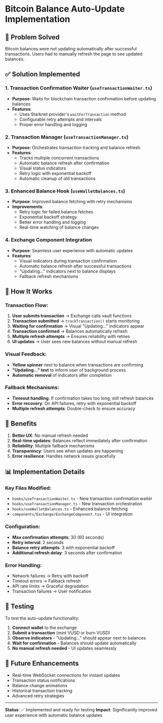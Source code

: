 # Bitcoin Balance Auto-Update Implementation

## 🎯 Problem Solved
Bitcoin balances were not updating automatically after successful transactions. Users had to manually refresh the page to see updated balances.

## ✅ Solution Implemented

### 1. Transaction Confirmation Waiter (`useTransactionWaiter.ts`)
- **Purpose**: Waits for blockchain transaction confirmation before updating balances
- **Features**:
  - Uses Starknet provider's `waitForTransaction` method
  - Configurable retry attempts and intervals
  - Proper error handling and logging

### 2. Transaction Manager (`useTransactionManager.ts`)
- **Purpose**: Orchestrates transaction tracking and balance refresh
- **Features**:
  - Tracks multiple concurrent transactions
  - Automatic balance refresh after confirmation
  - Visual status indicators
  - Retry logic with exponential backoff
  - Automatic cleanup of old transactions

### 3. Enhanced Balance Hook (`useWalletBalances.ts`)
- **Purpose**: Improved balance fetching with retry mechanisms
- **Improvements**:
  - Retry logic for failed balance fetches
  - Exponential backoff strategy
  - Better error handling and logging
  - Real-time watching of balance changes

### 4. Exchange Component Integration
- **Purpose**: Seamless user experience with automatic updates
- **Features**:
  - Visual indicators during transaction confirmation
  - Automatic balance refresh after successful transactions
  - "Updating..." indicators next to balance displays
  - Fallback refresh mechanisms

## 🔧 How It Works

### Transaction Flow:
1. **User submits transaction** → Exchange calls vault functions
2. **Transaction submitted** → `trackTransaction()` starts monitoring
3. **Waiting for confirmation** → Visual "Updating..." indicators appear
4. **Transaction confirmed** → Balances automatically refresh
5. **Multiple refresh attempts** → Ensures reliability with retries
6. **UI updates** → User sees new balances without manual refresh

### Visual Feedback:
- **Yellow spinner** next to balance when transactions are confirming
- **"Updating..." text** to inform user of background process
- **Automatic removal** of indicators after completion

### Fallback Mechanisms:
- **Timeout handling**: If confirmation takes too long, still refresh balances
- **Error recovery**: On API failures, retry with exponential backoff
- **Multiple refresh attempts**: Double-check to ensure accuracy

## 🚀 Benefits

1. **Better UX**: No manual refresh needed
2. **Real-time updates**: Balances reflect immediately after confirmation
3. **Reliability**: Multiple fallback mechanisms
4. **Transparency**: Users see when updates are happening
5. **Error resilience**: Handles network issues gracefully

## 📊 Implementation Details

### Key Files Modified:
- `hooks/useTransactionWaiter.ts` - New transaction confirmation waiter
- `hooks/useTransactionManager.ts` - New transaction orchestration
- `hooks/useWalletBalances.ts` - Enhanced balance fetching
- `components/Exchange/ExchangeComponent.tsx` - UI integration

### Configuration:
- **Max confirmation attempts**: 30 (60 seconds)
- **Retry interval**: 2 seconds
- **Balance retry attempts**: 3 with exponential backoff
- **Additional refresh delay**: 3 seconds after confirmation

### Error Handling:
- Network failures → Retry with backoff
- Timeout errors → Fallback refresh
- API rate limits → Graceful degradation
- Transaction failures → User notification

## 🧪 Testing

To test the auto-update functionality:

1. **Connect wallet** to the exchange
2. **Submit a transaction** (mint VUSD or burn VUSD)
3. **Observe indicators** - "Updating..." should appear next to balances
4. **Wait for confirmation** - Balances should update automatically
5. **No manual refresh needed** - UI updates seamlessly

## 🔧 Future Enhancements

- Real-time WebSocket connections for instant updates
- Transaction status notifications
- Balance change animations
- Historical transaction tracking
- Advanced retry strategies

---

**Status**: ✅ Implemented and ready for testing
**Impact**: Significantly improved user experience with automatic balance updates